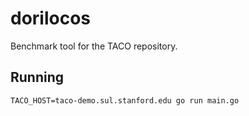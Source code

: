 # dorilocos
Benchmark tool for the TACO repository.

## Running

```
TACO_HOST=taco-demo.sul.stanford.edu go run main.go
```
